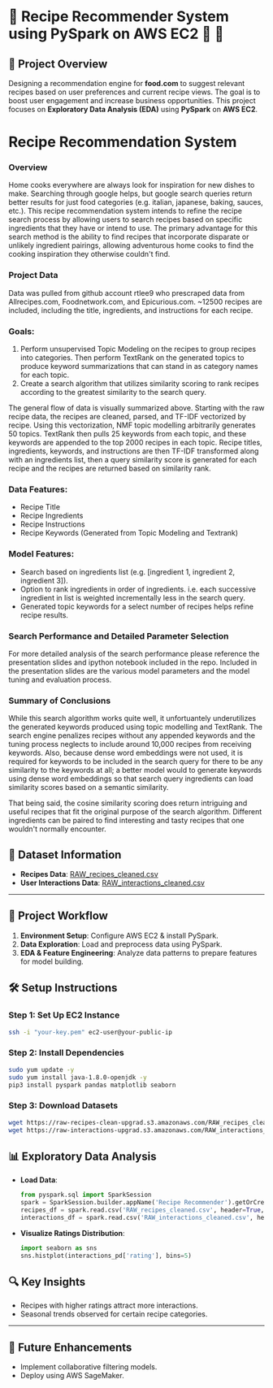 # 🍲 Recipe Recommender System using PySpark on AWS EC2 :hamburger: :pizza:

## 📑 Project Overview
Designing a recommendation engine for **food.com** to suggest relevant recipes based on user preferences and current recipe views. The goal is to boost user engagement and increase business opportunities. This project focuses on **Exploratory Data Analysis (EDA)** using **PySpark** on **AWS EC2**.

# Recipe Recommendation System 

### Overview
Home cooks everywhere are always look for inspiration for new dishes to make. Searching through google helps, but google search queries return better results for just food categories (e.g. italian, japanese, baking, sauces, etc.). This recipe recommendation system intends to refine the recipe search process by allowing users to search recipes based on specific ingredients that they have or intend to use. The primary advantage for this search method is the ability to find recipes that incorporate disparate or unlikely ingredient pairings, allowing adventurous home cooks to find the cooking inspiration they otherwise couldn't find.

### Project Data
Data was pulled from github account rtlee9 who prescraped data from Allrecipes.com, Foodnetwork.com, and Epicurious.com. ~12500 recipes are included, including the title, ingredients, and instructions for each recipe.

### Goals:
1. Perform unsupervised Topic Modeling on the recipes to group recipes into categories. Then perform TextRank on the generated topics to produce keyword summarizations that can stand in as category names for each topic.
2. Create a search algorithm that utilizes similarity scoring to rank recipes according to the greatest similarity to the search query.

The general flow of data is visually summarized above. Starting with the raw recipe data, the recipes are cleaned, parsed, and TF-IDF vectorized by recipe. Using this vectorization, NMF topic modelling arbitrarily generates 50 topics. TextRank then pulls 25 keywords from each topic, and these keywords are appended to the top 2000 recipes in each topic. Recipe titles, ingredients, keywords, and instructions are then TF-IDF transformed along with an ingredients list, then a query similarity score is generated for each recipe and the recipes are returned based on similarity rank.

### Data Features:
- Recipe Title
- Recipe Ingredients
- Recipe Instructions
- Recipe Keywords (Generated from Topic Modeling and Textrank)

### Model Features:
- Search based on ingredients list \(e.g. \[ingredient 1, ingredient 2, ingredient 3\]\).
- Option to rank ingredients in order of ingredients. i.e. each successive ingredient in list is weighted incrementally less in the search query.
- Generated topic keywords for a select number of recipes helps refine recipe results.

### Search Performance and Detailed Parameter Selection
For more detailed analysis of the search performance please reference the presentation slides and ipython notebook included in the repo. Included in the presentation slides are the various model parameters and the model tuning and evaluation process.

### Summary of Conclusions
While this search algorithm works quite well, it unfortuantely underutilizes the generated keywords produced using topic modelling and TextRank. The search engine penalizes recipes without any appended keywords and the tuning process neglects to include around 10,000 recipes from receiving keywords. Also, because dense word embeddings were not used, it is required for keywords to be included in the search query for there to be any similarity to the keywords at all; a better model would to generate keywords using dense word embeddings so that search query ingredients can load similarity scores based on a semantic similarity.

That being said, the cosine similarity scoring does return intriguing and useful recipes that fit the original purpose of the search algorithm. Different ingredients can be paired to find interesting and tasty recipes that one wouldn't normally encounter.

## 📂 Dataset Information
- **Recipes Data**: [RAW_recipes_cleaned.csv](https://raw-recipes-clean-upgrad.s3.amazonaws.com/RAW_recipes_cleaned.csv)
- **User Interactions Data**: [RAW_interactions_cleaned.csv](https://raw-interactions-upgrad.s3.amazonaws.com/RAW_interactions_cleaned.csv)

---

## 🚀 Project Workflow
1. **Environment Setup**: Configure AWS EC2 & install PySpark.
2. **Data Exploration**: Load and preprocess data using PySpark.
3. **EDA & Feature Engineering**: Analyze data patterns to prepare features for model building.


## 🛠️ Setup Instructions

### Step 1: Set Up EC2 Instance
```bash
ssh -i "your-key.pem" ec2-user@your-public-ip
```

### Step 2: Install Dependencies
```bash
sudo yum update -y
sudo yum install java-1.8.0-openjdk -y
pip3 install pyspark pandas matplotlib seaborn
```

### Step 3: Download Datasets
```bash
wget https://raw-recipes-clean-upgrad.s3.amazonaws.com/RAW_recipes_cleaned.csv
wget https://raw-interactions-upgrad.s3.amazonaws.com/RAW_interactions_cleaned.csv
```

## 📊 Exploratory Data Analysis
- **Load Data**:
  ```python
  from pyspark.sql import SparkSession
  spark = SparkSession.builder.appName('Recipe Recommender').getOrCreate()
  recipes_df = spark.read.csv('RAW_recipes_cleaned.csv', header=True, inferSchema=True)
  interactions_df = spark.read.csv('RAW_interactions_cleaned.csv', header=True, inferSchema=True)
  ```
- **Visualize Ratings Distribution**:
  ```python
  import seaborn as sns
  sns.histplot(interactions_pd['rating'], bins=5)
  ```

## 🔍 Key Insights
- Recipes with higher ratings attract more interactions.
- Seasonal trends observed for certain recipe categories.

---

## 📌 Future Enhancements
- Implement collaborative filtering models.
- Deploy using AWS SageMaker.
